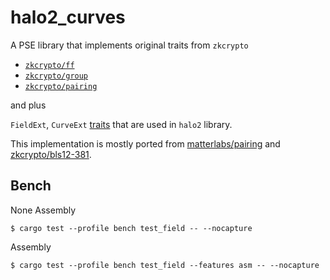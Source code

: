 # halo2_curves

A PSE library that implements original traits from `zkcrypto`

* [`zkcrypto/ff`](https://github.com/zkcrypto/ff)
* [`zkcrypto/group`](https://github.com/zkcrypto/group)
* [`zkcrypto/pairing`](https://github.com/zkcrypto/pairing)

and plus

`FieldExt`, `CurveExt` [traits](https://github.com/zcash/pasta_curves/tree/main/src/arithmetic) that are used in `halo2` library.

This implementation is mostly ported from [matterlabs/pairing](https://github.com/matter-labs/pairing/tree/master/src/bn256) and [zkcrypto/bls12-381](https://github.com/zkcrypto/bls12_381).

## Bench

None Assembly
```
$ cargo test --profile bench test_field -- --nocapture
```

Assembly
```
$ cargo test --profile bench test_field --features asm -- --nocapture
```
